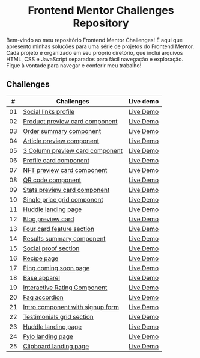 <div align="center">
    <h1>Frontend Mentor Challenges Repository</h1>
</div>

Bem-vindo ao meu repositório Frontend Mentor Challenges! É aqui que apresento minhas soluções para uma série de projetos do Frontend Mentor. Cada projeto é organizado em seu próprio diretório, que inclui arquivos HTML, CSS e JavaScript separados para fácil navegação e exploração. Fique à vontade para navegar e conferir meu trabalho!

## Challenges

| #  | <center>Challenges</center>                                                                                                        | Live demo |
|:--:|------------------------------------------------------------------------------------------------------------------------------------|:---------:|
| 01 | [Social links profile](https://github.com/danielsouzaaj/frontendmentor-challenges/tree/main/Challenge01-social-links-profile-main) | [Live Demo](https://danielsouzaaj.github.io/frontendmentor-challenges/Challenge01-social-links-profile-main/) |
| 02 | [Product preview card component](https://github.com/danielsouzaaj/frontendmentor-challenges/tree/main/Challenge02-product-preview-card-component-main) | [Live Demo](https://danielsouzaaj.github.io/frontendmentor-challenges/Challenge02-product-preview-card-component-main/) |
| 03 | [Order summary component](https://github.com/danielsouzaaj/frontendmentor-challenges/tree/main/Challenge03-order-summary-component-main) | [Live Demo](https://danielsouzaaj.github.io/frontendmentor-challenges/Challenge03-order-summary-component-main/) |
| 04 | [Article preview component](https://github.com/danielsouzaaj/frontendmentor-challenges/tree/main/Challenge04-article-preview-component-master) | [Live Demo](https://danielsouzaaj.github.io/frontendmentor-challenges/Challenge04-article-preview-component-master/) |
| 05 | [3 Column preview card component](https://github.com/danielsouzaaj/frontendmentor-challenges/tree/main/Challenge05-3-column-preview-card-component-main) | [Live Demo](https://danielsouzaaj.github.io/frontendmentor-challenges/Challenge05-3-column-preview-card-component-main/) |
| 06 | [Profile card component](https://github.com/danielsouzaaj/frontendmentor-challenges/tree/main/Challenge06-profile-card-component-main) | [Live Demo](https://danielsouzaaj.github.io/frontendmentor-challenges/Challenge06-profile-card-component-main/) |
| 07 | [NFT preview card component](https://github.com/danielsouzaaj/frontendmentor-challenges/tree/main/Challenge07-nft-preview-card-component-main) | [Live Demo](https://danielsouzaaj.github.io/frontendmentor-challenges/Challenge07-nft-preview-card-component-main/) |
| 08 | [QR code component](https://github.com/danielsouzaaj/frontendmentor-challenges/tree/main/Challenge08-qr-code-component-main) | [Live Demo](https://danielsouzaaj.github.io/frontendmentor-challenges/Challenge08-qr-code-component-main/) |
| 09 | [Stats preview card component](https://github.com/danielsouzaaj/frontendmentor-challenges/tree/main/Challenge09-stats-preview-card-component-main) | [Live Demo](https://danielsouzaaj.github.io/frontendmentor-challenges/Challenge09-stats-preview-card-component-main/) |
| 10 | [Single price grid component](https://github.com/danielsouzaaj/frontendmentor-challenges/tree/main/Challenge10-single-price-grid-component-master) | [Live Demo](https://danielsouzaaj.github.io/frontendmentor-challenges/Challenge10-single-price-grid-component-master/) |
| 11 | [Huddle landing page](https://github.com/danielsouzaaj/frontendmentor-challenges/tree/main/Challenge11-huddle-landing-page-with-single-introductory-section-master) | [Live Demo](https://danielsouzaaj.github.io/frontendmentor-challenges/Challenge11-huddle-landing-page-with-single-introductory-section-master/) |
| 12 | [Blog preview card](https://github.com/danielsouzaaj/frontendmentor-challenges/tree/main/Challenge12-blog-preview-card-main) | [Live Demo](https://danielsouzaaj.github.io/frontendmentor-challenges/Challenge12-blog-preview-card-main/) |
| 13 | [Four card feature section](https://github.com/danielsouzaaj/frontendmentor-challenges/tree/main/Challenge13-four-card-feature-section-master) | [Live Demo](https://danielsouzaaj.github.io/frontendmentor-challenges/Challenge13-four-card-feature-section-master/) |
| 14 | [Results summary component](https://github.com/danielsouzaaj/frontendmentor-challenges/tree/main/Challenge14-results-summary-component-main) | [Live Demo](https://danielsouzaaj.github.io/frontendmentor-challenges/Challenge14-results-summary-component-main/) |
| 15 | [Social proof section](https://github.com/danielsouzaaj/frontendmentor-challenges/tree/main/Challenge15-social-proof-section-master) | [Live Demo](https://danielsouzaaj.github.io/frontendmentor-challenges/Challenge15-social-proof-section-master/) |
| 16 | [Recipe page](https://github.com/danielsouzaaj/frontendmentor-challenges/tree/main/Challenge16-recipe-page-main) | [Live Demo](https://danielsouzaaj.github.io/frontendmentor-challenges/Challenge16-recipe-page-main/) |
| 17 | [Ping coming soon page](https://github.com/danielsouzaaj/frontendmentor-challenges/tree/main/Challenge17-ping-coming-soon-page-master) | [Live Demo](https://danielsouzaaj.github.io/frontendmentor-challenges/Challenge17-ping-coming-soon-page-master/) |
| 18 | [Base apparel](https://github.com/danielsouzaaj/frontendmentor-challenges/tree/main/Challenge18-base-apparel-coming-soon-master) | [Live Demo](https://danielsouzaaj.github.io/frontendmentor-challenges/Challenge18-base-apparel-coming-soon-master/) |
| 19 | [Interactive Rating Component](https://github.com/danielsouzaaj/frontendmentor-challenges/tree/main/Challenge19-interactive-rating-component-main) | [Live Demo](https://danielsouzaaj.github.io/frontendmentor-challenges/Challenge19-interactive-rating-component-main/) |
| 20 | [Faq accordion](https://github.com/danielsouzaaj/frontendmentor-challenges/tree/main/Challenge20-faq-accordion-main) | [Live Demo](https://danielsouzaaj.github.io/frontendmentor-challenges/Challenge20-faq-accordion-main/) |
| 21 | [Intro component with signup form](https://github.com/danielsouzaaj/frontendmentor-challenges/tree/main/Challenge21-intro-component-with-signup-form-master) | [Live Demo](https://danielsouzaaj.github.io/frontendmentor-challenges/Challenge21-intro-component-with-signup-form-master/) |
| 22 | [Testimonials grid section](https://github.com/danielsouzaaj/frontendmentor-challenges/tree/main/Challenge22-testimonials-grid-section-main) | [Live Demo](https://danielsouzaaj.github.io/frontendmentor-challenges/Challenge22-testimonials-grid-section-main/) |
| 23 | [Huddle landing page](https://github.com/danielsouzaaj/frontendmentor-challenges/tree/main/Challenge23-huddle-landing-page-with-alternating-feature-blocks-master) | [Live Demo](https://danielsouzaaj.github.io/frontendmentor-challenges/Challenge23-huddle-landing-page-with-alternating-feature-blocks-master/) |
| 24 | [Fylo landing page](https://github.com/danielsouzaaj/frontendmentor-challenges/tree/main/Challenge24-fylo-landing-page-with-two-column-layout-master) | [Live Demo](https://danielsouzaaj.github.io/frontendmentor-challenges/Challenge24-fylo-landing-page-with-two-column-layout-master/) |
| 25 | [Clipboard landing page](https://github.com/danielsouzaaj/frontendmentor-challenges/tree/main/Challenge25-clipboard-landing-page-master) | [Live Demo](https://danielsouzaaj.github.io/frontendmentor-challenges/Challenge25-clipboard-landing-page-master/) |